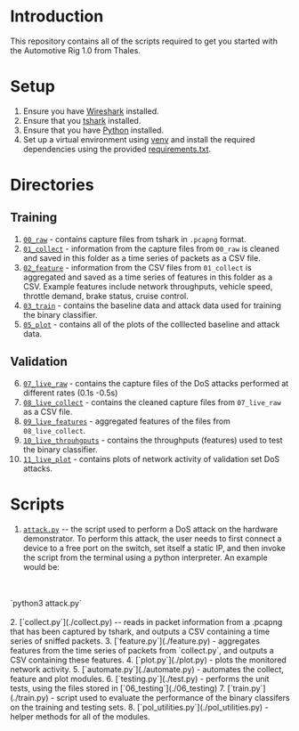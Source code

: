 # Introduction
This repository contains all of the scripts required to get you started with the Automotive Rig 1.0 from Thales.
# Setup
1. Ensure you have [Wireshark](https://www.wireshark.org) installed.
2. Ensure that you [tshark](https://tshark.dev/setup/install/) installed.
3. Ensure that you have [Python](https://www.python.org) installed.
4. Set up a virtual environment using [venv](https://virtualenv.pypa.io/en/latest/) and install the required dependencies using the provided [requirements.txt](./requirements.txt).

# Directories
## Training

1. [`00_raw`](./00_raw) - contains capture files from tshark in `.pcapng` format.
2. [`01_collect`](./01_collect) - information from the capture files from `00_raw` is cleaned and saved in this folder as a time series of packets as a CSV file.
3. [`02_feature`](./02_features) - information from the CSV files from `01_collect` is aggregated and saved as a time series of features in this folder as a CSV. Example features include network throughputs, vehicle speed, throttle demand, brake status, cruise control.
4. [`03_train`](./03_train) - contains the baseline data and attack data used for training the binary classifier.
5. [`05_plot`](./05_plots) - contains all of the plots of the colllected baseline and attack data.

## Validation
6. [`07_live_raw`](./07_live_raw) - contains the capture files of the DoS attacks performed at different rates (0.1s -0.5s)
7. [`08_live_collect`](./08_live_collect) - contains the cleaned capture files from `07_live_raw` as a CSV file.
8. [`09_live_features`](./09_live_features) - aggregated features of the files from `08_live_collect`.
9. [`10_live_throuhgputs`](./10_live_throughputs) - contains the throughputs (features) used to test the binary classifier.
10. [`11_live_plot`](./11_live_plot) - contains plots of network activity of validation set DoS attacks.

# Scripts
1. [`attack.py`](./attack.py) -- the script used to perform a DoS attack on the hardware demonstrator. To perform this attack, the user needs to first connect a device to a free port on the switch, set itself a static IP, and then invoke the script from the terminal using a python interpreter. An example would be:
<br />
<br />
`python3 attack.py`
<br />
<br />
2. [`collect.py`](./collect.py) -- reads in packet information from a .pcapng that has been captured by tshark, and outputs a CSV containing a time series of sniffed packets.
3. [`feature.py`](./feature.py) - aggregates features from the time series of packets from `collect.py`, and outputs a CSV containing these features.
4. [`plot.py`](./plot.py) - plots the monitored network activity.
5. [`automate.py`](./automate.py) - automates the collect, feature and plot modules.
6. [`testing.py`](./test.py) - performs the unit tests, using the files stored in [`06_testing`](./06_testing)
7. [`train.py`](./train.py) - script used to evaluate the performance of the binary classifers on the training and testing sets.
8. [`pol_utilities.py`](./pol_utilities.py) - helper methods for all of the modules.